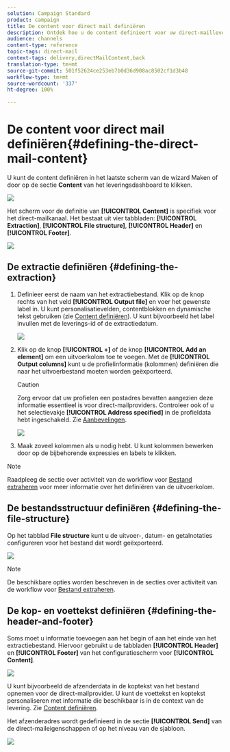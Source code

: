 ```yaml
---
solution: Campaign Standard
product: campaign
title: De content voor direct mail definiëren
description: Ontdek hoe u de content definieert voor uw direct-maillevering.
audience: channels
content-type: reference
topic-tags: direct-mail
context-tags: delivery,directMailContent,back
translation-type: tm+mt
source-git-commit: 501f52624ce253eb7b0d36d908ac8502cf1d3b48
workflow-type: tm+mt
source-wordcount: '337'
ht-degree: 100%

---
```



# De content voor direct mail definiëren{#defining-the-direct-mail-content}

U kunt de content definiëren in het laatste scherm van de wizard Maken of door op de sectie **Content** van het leveringsdashboard te klikken.

![](assets/direct_mail_6.png)

Het scherm voor de definitie van **[!UICONTROL Content]** is specifiek voor het direct-mailkanaal. Het bestaat uit vier tabbladen: **[!UICONTROL Extraction]**, **[!UICONTROL File structure]**, **[!UICONTROL Header]** en **[!UICONTROL Footer]**.

![](assets/direct_mail_11.png)

## De extractie definiëren {#defining-the-extraction}

1. Definieer eerst de naam van het extractiebestand. Klik op de knop rechts van het veld **[!UICONTROL Output file]** en voer het gewenste label in. U kunt personalisatievelden, contentblokken en dynamische tekst gebruiken (zie [Content definiëren](../../designing/using/personalization.md#example-email-personalization)). U kunt bijvoorbeeld het label invullen met de leverings-id of de extractiedatum.

   ![](assets/direct_mail_12.png)

1. Klik op de knop **[!UICONTROL +]** of de knop **[!UICONTROL Add an element]** om een uitvoerkolom toe te voegen. Met de **[!UICONTROL Output columns]** kunt u de profielinformatie (kolommen) definiëren die naar het uitvoerbestand moeten worden geëxporteerd.

   >[!CAUTION]
   >
   >Zorg ervoor dat uw profielen een postadres bevatten aangezien deze informatie essentieel is voor direct-mailproviders. Controleer ook of u het selectievakje **[!UICONTROL Address specified]** in de profieldata hebt ingeschakeld. Zie [Aanbevelingen](../../channels/using/about-direct-mail.md#recommendations).

   ![](assets/direct_mail_13.png)

1. Maak zoveel kolommen als u nodig hebt. U kunt kolommen bewerken door op de bijbehorende expressies en labels te klikken.

>[!NOTE]
>
>Raadpleeg de sectie over activiteit van de workflow voor [Bestand extraheren](../../automating/using/extract-file.md) voor meer informatie over het definiëren van de uitvoerkolom.

## De bestandsstructuur definiëren {#defining-the-file-structure}

Op het tabblad **File structure** kunt u de uitvoer-, datum- en getalnotaties configureren voor het bestand dat wordt geëxporteerd.

![](assets/direct_mail_14.png)

>[!NOTE]
>
>De beschikbare opties worden beschreven in de secties over activiteit van de workflow voor [Bestand extraheren](../../automating/using/extract-file.md).

## De kop- en voettekst definiëren {#defining-the-header-and-footer}

Soms moet u informatie toevoegen aan het begin of aan het einde van het extractiebestand. Hiervoor gebruikt u de tabbladen **[!UICONTROL Header]** en **[!UICONTROL Footer]** van het configuratiescherm voor **[!UICONTROL Content]**.

![](assets/direct_mail_7.png)

U kunt bijvoorbeeld de afzenderdata in de koptekst van het bestand opnemen voor de direct-mailprovider. U kunt de voettekst en koptekst personaliseren met informatie die beschikbaar is in de context van de levering. Zie [Content definiëren](../../designing/using/personalization.md#example-email-personalization).

Het afzenderadres wordt gedefinieerd in de sectie **[!UICONTROL Send]** van de direct-maileigenschappen of op het niveau van de sjabloon.

![](assets/direct_mail_24.png)
